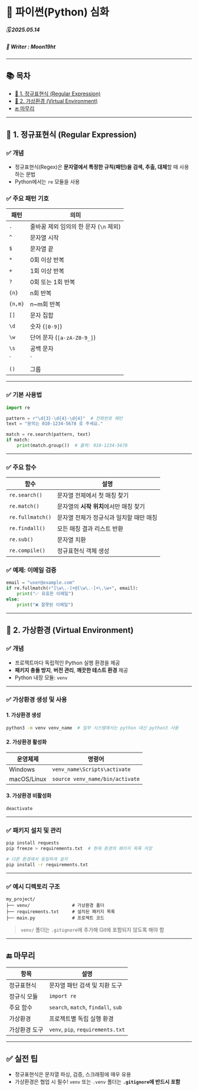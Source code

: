# 🧩 파이썬(Python) 심화

##### 🗓️ 2025.05.14
##### 📝 Writer : Moon19ht

---

## 📚 목차

- [📌 1. 정규표현식 (Regular Expression)](#-1-정규표현식-regular-expression)
- [📌 2. 가상환경 (Virtual Environment)](#-2-가상환경-virtual-environment)
- [🔚 마무리](#-마무리)

---

## 📌 1. 정규표현식 (Regular Expression)

### ✅ 개념
- 정규표현식(Regex)은 **문자열에서 특정한 규칙(패턴)을 검색, 추출, 대체**할 때 사용하는 문법
- Python에서는 `re` 모듈을 사용

### ✅ 주요 패턴 기호

| 패턴 | 의미 |
|------|------|
| `.` | 줄바꿈 제외 임의의 한 문자 (`\n` 제외) |
| `^` | 문자열 시작 |
| `$` | 문자열 끝 |
| `*` | 0회 이상 반복 |
| `+` | 1회 이상 반복 |
| `?` | 0회 또는 1회 반복 |
| `{n}` | n회 반복 |
| `{n,m}` | n~m회 반복 |
| `[]` | 문자 집합 |
| `\d` | 숫자 (`[0-9]`) |
| `\w` | 단어 문자 (`[a-zA-Z0-9_]`) |
| `\s` | 공백 문자 |
| `|` | OR 연산자 (ex: `a|b`) |
| `()` | 그룹 |

---

### ✅ 기본 사용법
```python
import re

pattern = r"\d{3}-\d{4}-\d{4}"  # 전화번호 패턴
text = "문의는 010-1234-5678 로 주세요."

match = re.search(pattern, text)
if match:
    print(match.group())  # 출력: 010-1234-5678
```

---

### ✅ 주요 함수

| 함수 | 설명 |
|------|------|
| `re.search()` | 문자열 전체에서 첫 매칭 찾기 |
| `re.match()` | 문자열의 **시작 위치**에서만 매칭 찾기 |
| `re.fullmatch()` | 문자열 전체가 정규식과 일치할 때만 매칭 |
| `re.findall()` | 모든 매칭 결과 리스트 반환 |
| `re.sub()` | 문자열 치환 |
| `re.compile()` | 정규표현식 객체 생성 |

### ✅ 예제: 이메일 검증
```python
email = "user@example.com"
if re.fullmatch(r"[\w\.-]+@[\w\.-]+\.\w+", email):
    print("✅ 유효한 이메일")
else:
    print("❌ 잘못된 이메일")
```

---

## 📌 2. 가상환경 (Virtual Environment)

### ✅ 개념
- 프로젝트마다 독립적인 Python 실행 환경을 제공
- **패키지 충돌 방지**, **버전 관리**, **깨끗한 테스트 환경** 제공
- Python 내장 모듈: `venv`

---

### ✅ 가상환경 생성 및 사용

#### 1. 가상환경 생성
```bash
python3 -m venv venv_name  # 일부 시스템에서는 python 대신 python3 사용
```

#### 2. 가상환경 활성화

| 운영체제 | 명령어 |
|----------|--------|
| Windows  | `venv_name\Scripts\activate` |
| macOS/Linux | `source venv_name/bin/activate` |

#### 3. 가상환경 비활성화
```bash
deactivate
```

---

### ✅ 패키지 설치 및 관리
```bash
pip install requests
pip freeze > requirements.txt  # 현재 환경의 패키지 목록 저장

# 다른 환경에서 동일하게 설치
pip install -r requirements.txt
```

---

### ✅ 예시 디렉토리 구조
```
my_project/
├── venv/                # 가상환경 폴더
├── requirements.txt     # 설치된 패키지 목록
├── main.py              # 프로젝트 코드
```

> `venv/` 폴더는 `.gitignore`에 추가해 Git에 포함되지 않도록 해야 함

---

## 🔚 마무리

| 항목 | 설명 |
|------|------|
| 정규표현식 | 문자열 패턴 검색 및 치환 도구 |
| 정규식 모듈 | `import re` |
| 주요 함수 | `search`, `match`, `findall`, `sub` |
| 가상환경 | 프로젝트별 독립 실행 환경 |
| 가상환경 도구 | `venv`, `pip`, `requirements.txt` |

---

## ✅ 실전 팁

- 정규표현식은 문자열 파싱, 검증, 스크래핑에 매우 유용
- 가상환경은 협업 시 필수! `venv` 또는 `.venv` 폴더는 **`.gitignore`에 반드시 포함**
